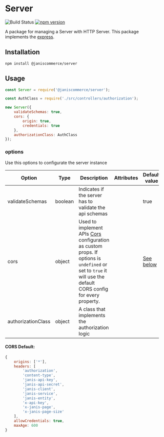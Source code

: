 # Server

![Build Status](https://github.com/janis-commerce/server/workflows/Build%20Status/badge.svg)
[![npm version](https://badge.fury.io/js/%40janiscommerce%2Fserver.svg)](https://www.npmjs.com/package/@janiscommerce/server)

A package for managing a Server with HTTP Server. This package implements the [express](https://www.npmjs.com/package/express).

## Installation

```
npm install @janiscommerce/server
```

## Usage

```js
const Server = require('@janiscommerce/server');

const AuthClass = require('./src/controllers/authorization');

new Server({
	validateSchemas: true,
	cors: {
		origin: true,
		credentials: true
	},
	authorizationClass: AuthClass
});
```

### options

Use this options to configurate the server instance

| Option | Type | Description | Attributes | Default value |
|--------|------|-------------|------------|---------------|
| validateSchemas | boolean | Indicates if the server has to validate the api schemas | | true |
| cors | object | Used to implement APIs [Cors](https://www.npmjs.com/package/cors) configuration as custom props. If options is `undefined` or set to `true` it will use the default CORS config for every property.| | [See below](#cors-default) |
| authorizationClass | object | A class that implements the authorization logic | | |

#### CORS Default:

```js
{
	origins: ['*'],
	headers: [
		'authorization',
		'content-type',
		'janis-api-key',
		'janis-api-secret',
		'janis-client',
		'janis-service',
		'janis-entity',
		'x-api-key',
		'x-janis-page',
		'x-janis-page-size'
	],
	allowCredentials: true,
	maxAge: 600
}
```